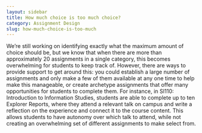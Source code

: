 ```yaml
---
layout: sidebar
title: How much choice is too much choice?
category: Assignment Design
slug: how-much-choice-is-too-much
---
```


We’re still working on identifying exactly what the maximum amount of choice should be, but we know that when there are more than approximately 20 assignments in a single category, this becomes overwhelming for students to keep track of. However, there are ways to provide support to get around this: you could establish a large number of assignments and only make a few of them available at any one time to help make this manageable, or create archetype assignments that offer many opportunities for students to complete them. For instance, in SI110: Introduction to Information Studies, students are able to complete up to ten Explorer Reports, where they attend a relevant talk on campus and write a reflection on the experience and connect it to the course content. This allows students to have autonomy over which talk to attend, while not creating an overwhelming set of different assignments to make select from.
